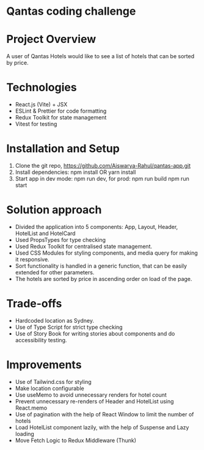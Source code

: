 # Qantas coding challenge

# Project Overview

A user of Qantas Hotels would like to see a list of hotels that can be sorted by price.

# Technologies

- React.js (Vite) + JSX
- ESLint & Prettier for code formatting
- Redux Toolkit for state management
- Vitest for testing

# Installation and Setup

1. Clone the git repo, https://github.com/Aiswarya-Rahul/qantas-app.git
2. Install dependencies: npm install OR yarn install
3. Start app in dev mode: npm run dev,
   for prod: npm run build
   npm run start

# Solution approach

- Divided the application into 5 components: App, Layout, Header, HotelList and HotelCard
- Used PropsTypes for type checking
- Used Redux Toolkit for centralised state management.
- Used CSS Modules for styling components, and media query for making it responsive.
- Sort functionality is handled in a generic function, that can be easily extended for other parameters.
- The hotels are sorted by price in ascending order on load of the page.

# Trade-offs

- Hardcoded location as Sydney.
- Use of Type Script for strict type checking
- Use of Story Book for writing stories about components and do accessibility testing.

# Improvements

- Use of Tailwind.css for styling
- Make location configurable
- Use useMemo to avoid unnecessary renders for hotel count
- Prevent unnecessary re-renders of Header and HotelList using React.memo
- Use of pagination with the help of React Window to limit the number of hotels
- Load HotelList component lazily, with the help of Suspense and Lazy loading
- Move Fetch Logic to Redux Middleware (Thunk)
